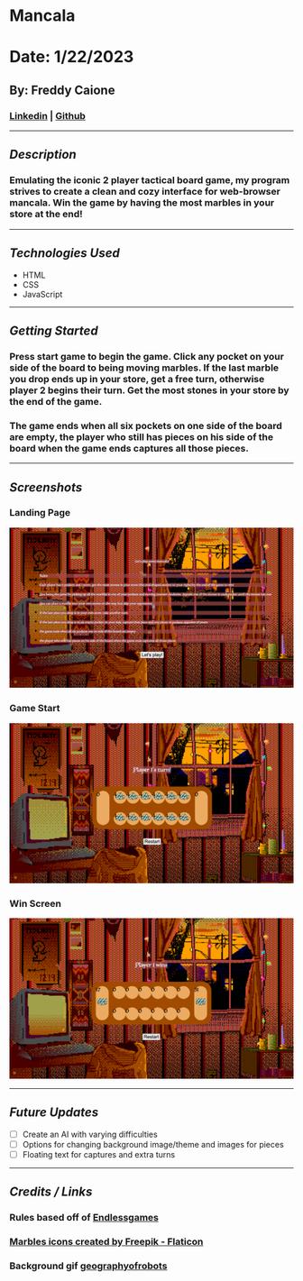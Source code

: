 # Mancala
# Date: 1/22/2023
## By: Freddy Caione
### [Linkedin](https://www.linkedin.com/in/frederick-caione-b699821b9/) | [Github](https://github.com/fcaione)

***

## ***Description***
### Emulating the iconic 2 player tactical board game, my program strives to create a clean and cozy interface for web-browser mancala. Win the game by having the most marbles in your store at the end!

***

## ***Technologies Used*** 
* HTML
* CSS
* JavaScript

***

## ***Getting Started***
### Press start game to begin the game. Click any pocket on your side of the board to being moving marbles. If the last marble you drop ends up in your store, get a free turn, otherwise player 2 begins their turn. Get the most stones in your store by the end of the game.
### The game ends when all six pockets on one side of the board are empty, the player who still has pieces on his side of the board when the game ends captures all those pieces.

***

## ***Screenshots***
### Landing Page
![Landing Page](./images/landingpage.png)
### Game Start
![Game Start](./images/gamestart.png)
### Win Screen
![Win Screen](./images/gamewin.png)


***
## ***Future Updates***
- [ ] Create an AI with varying difficulties
- [ ] Options for changing background image/theme and images for pieces
- [ ] Floating text for captures and extra turns 

***

## ***Credits / Links***

### **Rules based off of** [Endlessgames](https://endlessgames.com/wp-content/uploads/Mancala_Instructions.pdf)
### <a href="https://www.flaticon.com/free-icons/marbles" title="marbles icons">Marbles icons created by Freepik - Flaticon</a>
### **Background gif** [geographyofrobots](https://pin.it/1xcknFl)